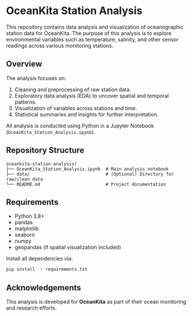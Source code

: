 # OceanKita Station Analysis

This repository contains data analysis and visualization of oceanographic station data for OceanKita. The purpose of this analysis is to explore environmental variables such as temperature, salinity, and other sensor readings across various monitoring stations.

## Overview

The analysis focuses on:
1. Cleaning and preprocessing of raw station data.
2. Exploratory data analysis (EDA) to uncover spatial and temporal patterns.
3. Visualization of variables across stations and time.
4. Statistical summaries and insights for further interpretation.

All analysis is conducted using Python in a Jupyter Notebook (`OceanKita_Station_Analysis.ipynb`).

## Repository Structure

```
oceankita-station-analysis/
├── OceanKita_Station_Analysis.ipynb  # Main analysis notebook
├── data/                             # (Optional) Directory for raw/clean data
└── README.md                         # Project documentation
```

## Requirements

- Python 3.8+
- pandas
- matplotlib
- seaborn
- numpy
- geopandas (if spatial visualization included)

Install all dependencies via:
```bash
pip install -r requirements.txt
```

## Acknowledgements

This analysis is developed for **OceanKita** as part of their ocean monitoring and research efforts.
